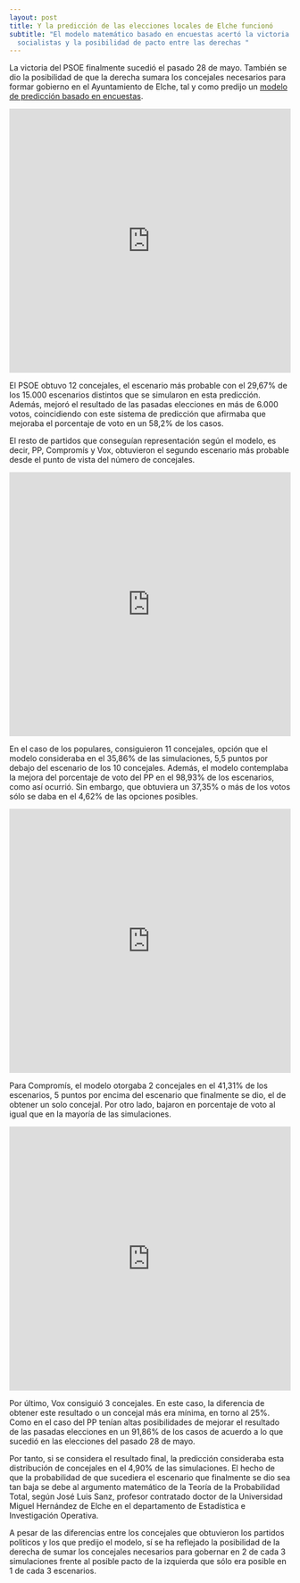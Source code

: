 ```yaml
---
layout: post
title: Y la predicción de las elecciones locales de Elche funcionó
subtitle: "El modelo matemático basado en encuestas acertó la victoria de los
  socialistas y la posibilidad de pacto entre las derechas "
---
```

La victoria del PSOE finalmente sucedió el pasado 28 de mayo. También se dio la posibilidad de que la derecha sumara los concejales necesarios para formar gobierno en el Ayuntamiento de Elche, tal y como predijo un [modelo de predicción basado en encuestas](https://localdatalab.umh.es/quien-va-a-ganar-las-elecciones-locales-en-elche/).

<iframe title="23 | PSOE y PP | Casco" aria-label="Map" id="datawrapper-chart-eEcYw" src="https://datawrapper.dwcdn.net/Iwjc2/1/" scrolling="no" frameborder="0" style="width: 0; min-width: 100% !important; border: none;" height="473" data-external="1"></iframe><script type="text/javascript">!function(){"use strict";window.addEventListener("message",(function(a){if(void 0!==a.data["datawrapper-height"]){var e=document.querySelectorAll("iframe");for(var t in a.data["datawrapper-height"])for(var r=0;r<e.length;r++)if(e[r].contentWindow===a.source){var i=a.data["datawrapper-height"][t]+"px";e[r].style.height=i}}}))}();
</script>

El PSOE obtuvo 12 concejales, el escenario más probable con el 29,67% de los 15.000 escenarios distintos que se simularon en esta predicción. Además, mejoró el resultado de las pasadas elecciones en más de 6.000 votos, coincidiendo con este sistema de predicción que afirmaba que mejoraba el porcentaje de voto en un 58,2% de los casos. 

El resto de partidos que conseguían representación según el modelo, es decir, PP, Compromís y Vox, obtuvieron el segundo escenario más probable desde el punto de vista del número de concejales. 

<iframe title="23 | PSOE y PP | Casco" aria-label="Map" id="datawrapper-chart-eEcYw" src="https://datawrapper.dwcdn.net/WR5y8/1/" scrolling="no" frameborder="0" style="width: 0; min-width: 100% !important; border: none;" height="473" data-external="1"></iframe><script type="text/javascript">!function(){"use strict";window.addEventListener("message",(function(a){if(void 0!==a.data["datawrapper-height"]){var e=document.querySelectorAll("iframe");for(var t in a.data["datawrapper-height"])for(var r=0;r<e.length;r++)if(e[r].contentWindow===a.source){var i=a.data["datawrapper-height"][t]+"px";e[r].style.height=i}}}))}();
</script>

En el caso de los populares, consiguieron 11 concejales, opción que el modelo consideraba en el 35,86% de las simulaciones, 5,5 puntos por debajo del escenario de los 10 concejales. Además, el modelo contemplaba la mejora del porcentaje de voto del PP en el 98,93% de los escenarios, como así ocurrió. Sin embargo, que obtuviera un 37,35% o más de los votos sólo se daba en el 4,62% de las opciones posibles.

<iframe title="23 | PSOE y PP | Casco" aria-label="Map" id="datawrapper-chart-eEcYw" src="https://datawrapper.dwcdn.net/LfKGK/1/" scrolling="no" frameborder="0" style="width: 0; min-width: 100% !important; border: none;" height="473" data-external="1"></iframe><script type="text/javascript">!function(){"use strict";window.addEventListener("message",(function(a){if(void 0!==a.data["datawrapper-height"]){var e=document.querySelectorAll("iframe");for(var t in a.data["datawrapper-height"])for(var r=0;r<e.length;r++)if(e[r].contentWindow===a.source){var i=a.data["datawrapper-height"][t]+"px";e[r].style.height=i}}}))}();
</script>

Para Compromís, el modelo otorgaba 2 concejales en el 41,31% de los escenarios, 5 puntos por encima del escenario que finalmente se dio, el de obtener un solo concejal. Por otro lado, bajaron en porcentaje de voto al igual que en la mayoría de las simulaciones. 

<iframe title="23 | PSOE y PP | Casco" aria-label="Map" id="datawrapper-chart-eEcYw" src="https://datawrapper.dwcdn.net/OrUgj/1/" scrolling="no" frameborder="0" style="width: 0; min-width: 100% !important; border: none;" height="473" data-external="1"></iframe><script type="text/javascript">!function(){"use strict";window.addEventListener("message",(function(a){if(void 0!==a.data["datawrapper-height"]){var e=document.querySelectorAll("iframe");for(var t in a.data["datawrapper-height"])for(var r=0;r<e.length;r++)if(e[r].contentWindow===a.source){var i=a.data["datawrapper-height"][t]+"px";e[r].style.height=i}}}))}();
</script>

Por último, Vox consiguió 3 concejales. En este caso, la diferencia de obtener este resultado o un concejal más era mínima, en torno al 25%. Como en el caso del PP tenían altas posibilidades de mejorar el resultado de las pasadas elecciones en un 91,86% de los casos de acuerdo a lo que sucedió en las elecciones del pasado 28 de mayo. 

Por tanto, si se considera el resultado final, la predicción consideraba esta distribución de concejales en el 4,90% de las simulaciones. El hecho de que la probabilidad de que sucediera el escenario que finalmente se dio sea tan baja se debe al argumento matemático de la Teoría de la Probabilidad Total, según José Luis Sanz, profesor contratado doctor de la Universidad Miguel Hernández de Elche en el departamento de Estadística e Investigación Operativa.

A pesar de las diferencias entre los concejales que obtuvieron los partidos políticos y los que predijo el modelo, sí se ha reflejado la posibilidad de la derecha de sumar los concejales necesarios para gobernar en 2 de cada 3 simulaciones frente al posible pacto de la izquierda que sólo era posible en 1 de cada 3 escenarios.